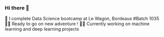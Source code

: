 ### Hi there 👋

🌱 I complete Data Science bootcamp at Le Wagon, Bordeaux #Batch 1035  
🙋‍♀️ Ready to go on new adventure ! 
👩‍💻 Currently working on machine learning and deep learning projects

